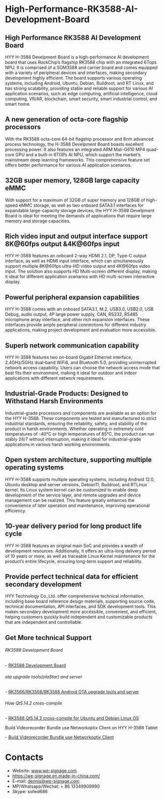 # High-Performance-RK3588-AI-Development-Board



## High Performance RK3588 AI Development Board

HYY H-3588 Develpment Board is a high-performance AI development board that uses RockChip’s flagship RK3588 chip with an integrated 6Tops NPU. It is comprised of a SOM3588 and carrier board and comes equipped with a variety of peripheral devices and interfaces, making secondary development highly efficient. The board supports various operating systems, including Android, Ubuntu, Debian, Buildroot, and RT Linux, and has strong scalability, providing stable and reliable support for various AI application scenarios, such as edge computing, artificial intelligence, cloud computing, VR/AR, blockchain, smart security, smart industrial control, and smart home.



## A new generation of octa-core flagship processors

With the RK3588 octa-core 64-bit flagship processor and 8nm advanced process technology, the H-3588 Develpment Board boasts excellent processing power. It also features an integrated ARM Mali-G610 MP4 quad-core GPU and a built-in 6TOPs AI NPU, which support the market’s mainstream deep learning frameworks. This comprehensive feature set offers better performance for various AI application scenarios.



## 32GB super memory, 128GB large capacity eMMC

With support for a maximum of 32GB of super memory and 128GB of high-speed eMMC storage, as well as two onboard SATA3.1 interfaces for expandable large-capacity storage devices, the HYY H-3588 Develpment Board is ideal for meeting the demands of applications that require large memory and storage capacities.



## Rich video input and output interface support 8K@60fps output &4K@60fps input

HYY H-3588  features an onboard 2-way HDMI 2.1, DP, Type-C output interface, as well as HDMI input interface, which can simultaneously support multiple 8K@60fps ultra-HD video output and 4K@60fps video input. The solution also supports HD Multi-screen different display, making it ideal for different application scenarios with HD multi-screen interactive display.



## Powerful peripheral expansion capabilities

HYY H-3588 comes with an onboard SATA3.1, M.2, USB3.0, USB2.0, USB Debug, audio output, 4P large power supply, CAN, RS232, RS485 microphone array interface, and other rich expansion interfaces. These interfaces provide ample peripheral connections for different industry applications, making project development and evaluation more accessible.



## Superb network communication capability

HYY H-3588 features two on-board Gigabit Ethernet interface, 2.4GHz/5GHz dual-band WiFi6, and Bluetooth 5.0, providing uninterrupted network access capability. Users can choose the network access mode that best fits their environment, making it ideal for outdoor and indoor applications with different network requirements.



## Industrial-Grade Products: Designed to Withstand Harsh Environments

Industrial-grade processors and components are available as an option for the HYY H-3588. These components are tested and manufactured to strict industrial standards, ensuring the reliability, safety, and stability of the product in harsh environments. Whether operating in extremely cold temperatures of -40°C or high temperatures of 85°C, the product can run stably 24/7 without interruption, making it ideal for industrial-grade applications in various harsh working environments.



## Open system architecture, supporting multiple operating systems

HYY H-3588 supports multiple operating systems, including Android 12.0, Ubuntu desktop and server versions, Debian11, Buildroot, and RTLinux kernel. Its Linux system kernel can be customized to enable deep development of the service layer, and remote upgrades and device management can be realized. This feature greatly enhances the convenience of later operation and maintenance, improving operational efficiency.



## 10-year delivery period for long product life cycle

HYY H-3588 features an original main SoC and provides a wealth of development resources. Additionally, it offers an ultra-long delivery period of 10 years or more, as well as traceable Linux Kernel maintenance for the product’s entire lifecycle, ensuring long-term support and reliability.



## Provide perfect technical data for efficient secondary development

HYY Technology Co.,Ltd. offer comprehensive technical information, including base board reference design materials, supporting source code, technical documentation, API interfaces, and SDK development tools. This makes secondary development more accessible, convenient, and efficient, helping customers quickly build independent and customizable products that are independent and controllable.



## Get More technical Support

###### RK3588 Development Board

\- [RK3588 Development Board](https://github.com/industrialtablet/RK3588-Development-Board)

###### ota upgrade tools(otaStar) and server

\- [RK3566/RK3568/RK3588 Android OTA upgrade tools and server](https://github.com/tablet-pc/otastar)

###### How Qt5.14.2 cross-compile

\- [RK3588 Qt5.14.2 cross-compile for Ubuntu and Debian Linux OS](https://github.com/pengyixing/qt-everywhere-src-5.14.2-cross-compile-for-RK3566-RK3568-RK3588)

Build Videorecorder Bundle use Networkoptix Client on HYY H-3588 Tablet

\- [Build Videorecorder Bundle use Networkoptix Client](https://github.com/industrialtablet/Build-Videorecorder-Bundle-use-Networkoptix-Client-on-HYY-RK3566-Tablet)



# Contacts
- Website: www.we-signage.com
- https://we-signage.en.made-in-china.com/
- E-mail: dennis@we-signage.com
- MP/Whatsapp/Wechat: + 86 13349909990
- Skype: solled686
